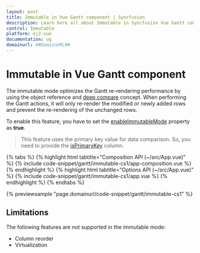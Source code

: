 ```yaml
---
layout: post
title: Immutable in Vue Gantt component | Syncfusion
description: Learn here all about Immutable in Syncfusion Vue Gantt component of Syncfusion Essential JS 2 and more.
control: Immutable 
platform: ej2-vue
documentation: ug
domainurl: ##DomainURL##
---
```


# Immutable in Vue Gantt component

The immutable mode optimizes the Gantt re-rendering performance by using the object reference and [deep compare](https://dmitripavlutin.com/how-to-compare-objects-in-javascript/#4-deep-equality) concept. When performing the Gantt actions, it will only re-render the modified or newly added rows and prevent the re-rendering of the unchanged rows.

To enable this feature, you have to set the [enableImmutableMode](https://ej2.syncfusion.com/vue/documentation/api/gantt#enableimmutablemode) property as **true**.

> This feature uses the primary key value for data comparison. So, you need to provide the [isPrimaryKey](https://ej2.syncfusion.com/vue/documentation/api/gantt/column/#isprimarykey) column.

{% tabs %}
{% highlight html tabtitle="Composition API (~/src/App.vue)" %}
{% include code-snippet/gantt/immutable-cs1/app-composition.vue %}
{% endhighlight %}
{% highlight html tabtitle="Options API (~/src/App.vue)" %}
{% include code-snippet/gantt/immutable-cs1/app.vue %}
{% endhighlight %}
{% endtabs %}
        
{% previewsample "page.domainurl/code-snippet/gantt/immutable-cs1" %}
## Limitations

The following features are not supported in the immutable mode:

* Column reorder
* Virtualization